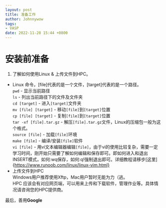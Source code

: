 ```yaml
---
layout: post
title: 准备工作
author: Johnnywow
tags:
- VASP
date: 2022-11-28 15:44 +0800
---
```

# 安装前准备

1. 了解如何使用Linux & 上传文件到HPC。  
  - Linux 命令，[file]代表的是一个文件，[target]代表的是一个路径。  
  `pwd` - 显示当前路径  
  `ls` - 列出当前路径下的文件及文件夹  
  `cd [target]` - 进入`[target]`文件夹  
  `mv [file] [target]` - 移动`[file]`到`[target]`位置  
  `cp [file] [target]` - 复制`[file]`到`[target]`位置  
  `tar -xf [file].tar.gz` - 解压`[file].tar.gz`文件，Linux的压缩包一般为这个格式。  
  `source [file]` - 加载`[file]`环境  
  `make [file]` - 编译/安装`[file]`软件  
  `vi [file]` - 用vi文本编辑器编辑`[file]`，由于vi的使用比较复杂，需要一定学习时间，刚开始只需要了解如何编辑和保存即可。即如何进入和退出INSERT模式，如何:wq保存，如何:q!强制退出即可。详细教程请移步[这里]{https://www.runoob.com/linux/linux-vim.html}  
  - 上传文件到HPC  
  Windows用户推荐使用Xftp，Mac用户暂时无能为力（逃。  
  HPC 应该会有对应网页端，可以用来上传和下载软件，管理作业等。具体情况请咨询您的HPC提供商。  
  
  最后，善用**Google**
